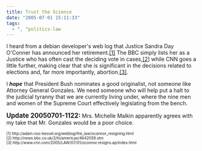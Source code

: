 ```yaml
---
title: Trust the Science
date: "2005-07-01 15:11:33"
tags:
  - ", "politics-law
---
```

<p>I heard from a debian developer's web log that Justice Sandra Day O'Conner has announced her retirement.<a href="http://adam.rosi-kessel.org/weblog/the_law/oconnor_resigning.html">[1]</a> The BBC simply lists her as a Justice who has often cast the deciding vote in cases,<a href="http://news.bbc.co.uk/2/hi/americas/4642059.stm">[2]</a> while CNN goes a little further, making clear that she is significant in the decisions related to elections and, far more importantly, abortion.<a href="http://www.cnn.com/2005/LAW/07/01/oconnor.resigns.ap/index.html">[3]</a>.</p>  <p>I <strong><em>hope</em></strong> that President Bush nominates a good originalist, not someone like Attorney General Gonzales. We need someone who will help put a halt to the judicial tyranny that we are currently living under, where the nine men and women of the Supreme Court effectively legislating from the bench.</p>  <p><strong><big>Update 20050701-1122:</big></strong>  Mrs. Michelle Malkin apparently agrees with my take that Mr. Gonzales would be a poor choice.</p><font size="-2"> [1] http://adam.rosi-kessel.org/weblog/the_law/oconnor_resigning.html <br  /> [2] http://news.bbc.co.uk/2/hi/americas/4642059.stm <br  /> [3] http://www.cnn.com/2005/LAW/07/01/oconnor.resigns.ap/index.html <br  /> </font>

